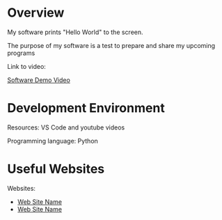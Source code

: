 # Overview

My software prints "Hello World" to the screen.

The purpose of my software is a test to prepare and share my upcoming programs 

Link to video:

[Software Demo Video](https://youtu.be/TMYlZAaMzqc)

# Development Environment
Resources:
VS Code and youtube videos

Programming language:
Python
# Useful Websites

Websites:
* [Web Site Name](http://url.link.goes.here)
* [Web Site Name](http://url.link.goes.here)